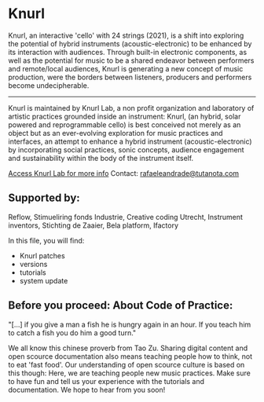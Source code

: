 # Knurl

Knurl, an interactive 'cello' with 24 strings (2021), is a shift into exploring the potential of hybrid instruments (acoustic-electronic) to be enhanced by its interaction with audiences. Through built-in electronic components, as well as the potential for music to be a shared endeavor between performers and remote/local audiences, Knurl is generating a new concept of music production, were the borders between listeners, producers and performers become undecipherable. 

----- 

Knurl is maintained by Knurl Lab, a non profit organization and laboratory of artistic practices grounded inside an instrument: Knurl, (an hybrid, solar powered and reprogrammable cello) is best conceived not merely as an object but as an ever-evolving exploration for music practices and interfaces, an attempt to enhance a hybrid instrument (acoustic-electronic) by incorporating social practices, sonic concepts, audience engagement and sustainability within the body of the instrument itself. 

[Access Knurl Lab for more info](www.knurl-lab.in)
Contact: rafaeleandrade@tutanota.com

## Supported by: 
Reflow, Stimueliring fonds Industrie, Creative coding Utrecht, Instrument inventors, Stichting de Zaaier, Bela platform, Ifactory 


In this file, you will find:
* Knurl patches 
* versions
* tutorials
* system update


## Before you proceed:  About Code of Practice:
"[…] if you give a man a fish he is hungry again in an hour. If you teach him to catch a fish you do him a good turn." 

We all know this chinese proverb from Tao Zu. Sharing digital content and open scource documentation also means teaching people how to think, not to eat 'fast food'. Our understanding of open scource culture is based on this though: Here, we are teaching people new music practices. Make sure to have fun and tell us your experience with the tutorials and documentation. We hope to hear from you soon!
